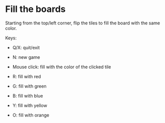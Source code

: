 # Fill the boards
Starting from the top/left corner, flip the tiles to fill the board with the same color.

Keys:

- Q/X: quit/exit
- N: new game

- Mouse click: fill with the color of the clicked tile

- R: fill with red
- G: fill with green
- B: fill with blue
- Y: fill with yellow
- O: fill with orange
